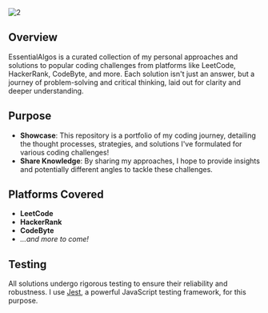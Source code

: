 ![2](https://github.com/willshepp28/EssentialAlgos/assets/28759252/4be3c667-edbf-4844-8047-5a06f5c09a5d)

## Overview

EssentialAlgos is a curated collection of my personal approaches and solutions to popular coding challenges from platforms like LeetCode, HackerRank, CodeByte, and more. Each solution isn't just an answer, but a journey of problem-solving and critical thinking, laid out for clarity and deeper understanding.

## Purpose

- **Showcase**: This repository is a portfolio of my coding journey, detailing the thought processes, strategies, and solutions I've formulated for various coding challenges!
- **Share Knowledge**: By sharing my approaches, I hope to provide insights and potentially different angles to tackle these challenges.

## Platforms Covered

- **LeetCode**
- **HackerRank**
- **CodeByte**
- _...and more to come!_

## Testing

All solutions undergo rigorous testing to ensure their reliability and robustness. I use [Jest](https://jestjs.io/), a powerful JavaScript testing framework, for this purpose.
